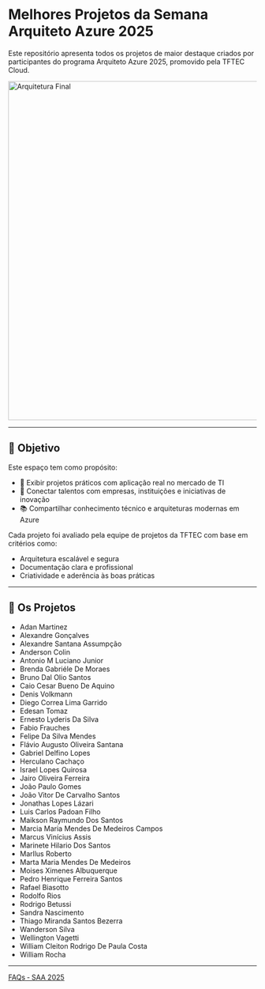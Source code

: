 # Melhores Projetos da Semana Arquiteto Azure 2025

Este repositório apresenta todos os projetos de maior destaque criados por participantes do programa Arquiteto Azure 2025, promovido pela TFTEC Cloud.

<img width="686" alt="Arquitetura Final" src="https://github.com/user-attachments/assets/9d9586f7-ec6e-4600-9482-813f48eae088" />

---

## 🎯 Objetivo

Este espaço tem como propósito:

- 📌 Exibir projetos práticos com aplicação real no mercado de TI  
- 🤝 Conectar talentos com empresas, instituições e iniciativas de inovação  
- 📚 Compartilhar conhecimento técnico e arquiteturas modernas em Azure  

Cada projeto foi avaliado pela equipe de projetos da TFTEC com base em critérios como:

- Arquitetura escalável e segura  
- Documentação clara e profissional  
- Criatividade e aderência às boas práticas

---

## 📝 Os Projetos

- Adan Martinez
- Alexandre Gonçalves
- Alexandre Santana Assumpção
- Anderson Colin
- Antonio M Luciano Junior
- Brenda Gabriéle De Moraes
- Bruno Dal Olio Santos
- Caio Cesar Bueno De Aquino
- Denis Volkmann
- Diego Correa Lima Garrido
- Edesan Tomaz
- Ernesto Lyderis Da Silva
- Fabio Frauches
- Felipe Da Silva Mendes
- Flávio Augusto Oliveira Santana
- Gabriel Delfino Lopes
- Herculano Cachaço
- Israel Lopes Quirosa
- Jairo Oliveira Ferreira
- João Paulo Gomes
- João Vitor De Carvalho Santos
- Jonathas Lopes Lázari
- Luis Carlos Padoan Filho
- Maikson Raymundo Dos Santos
- Marcia Maria Mendes De Medeiros Campos
- Marcus Vinícius Assis
- Marinete Hilario Dos Santos
- Marllus Roberto
- Marta Maria Mendes De Medeiros
- Moises Ximenes Albuquerque
- Pedro Henrique Ferreira Santos
- Rafael Biasotto
- Rodolfo Rios
- Rodrigo Betussi
- Sandra Nascimento
- Thiago Miranda Santos Bezerra
- Wanderson Silva
- Wellington Vagetti
- William Cleiton Rodrigo De Paula Costa
- William Rocha

---

[FAQs ‐ SAA 2025](https://github.com/TFTEC/saa-2025/wiki/FAQs-%E2%80%90-SAA-2025)
